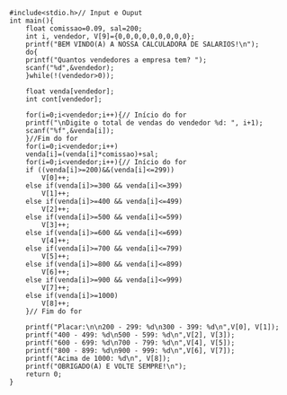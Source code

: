 

	#include<stdio.h>// Input e Ouput
	int main(){
	    float comissao=0.09, sal=200;
	    int i, vendedor, V[9]={0,0,0,0,0,0,0,0,0};
	    printf("BEM VINDO(A) A NOSSA CALCULADORA DE SALARIOS!\n");
	    do{
		printf("Quantos vendedores a empresa tem? ");
		scanf("%d",&vendedor);
	    }while(!(vendedor>0));
	    
	    float venda[vendedor];
	    int cont[vendedor];

	    for(i=0;i<vendedor;i++){// Início do for
		printf("\nDigite o total de vendas do vendedor %d: ", i+1);
		scanf("%f",&venda[i]);
	    }//Fim do for
	    for(i=0;i<vendedor;i++)
		venda[i]=(venda[i]*comissao)+sal;
	    for(i=0;i<vendedor;i++){// Início do for
		if ((venda[i]>=200)&&(venda[i]<=299))
		    V[0]++;
		else if(venda[i]>=300 && venda[i]<=399)
		    V[1]++;
		else if(venda[i]>=400 && venda[i]<=499)
		    V[2]++;
		else if(venda[i]>=500 && venda[i]<=599)
		    V[3]++;
		else if(venda[i]>=600 && venda[i]<=699)
		    V[4]++;
		else if(venda[i]>=700 && venda[i]<=799)
		    V[5]++;
		else if(venda[i]>=800 && venda[i]<=899)
		    V[6]++;
		else if(venda[i]>=900 && venda[i]<=999)
		    V[7]++;
		else if(venda[i]>=1000)
		    V[8]++;
	    }// Fim do for

	    printf("Placar:\n\n200 - 299: %d\n300 - 399: %d\n",V[0], V[1]);
	    printf("400 - 499: %d\n500 - 599: %d\n",V[2], V[3]);
	    printf("600 - 699: %d\n700 - 799: %d\n",V[4], V[5]);
	    printf("800 - 899: %d\n900 - 999: %d\n",V[6], V[7]);
	    printf("Acima de 1000: %d\n", V[8]);
	    printf("OBRIGADO(A) E VOLTE SEMPRE!\n");
		return 0;
	}

